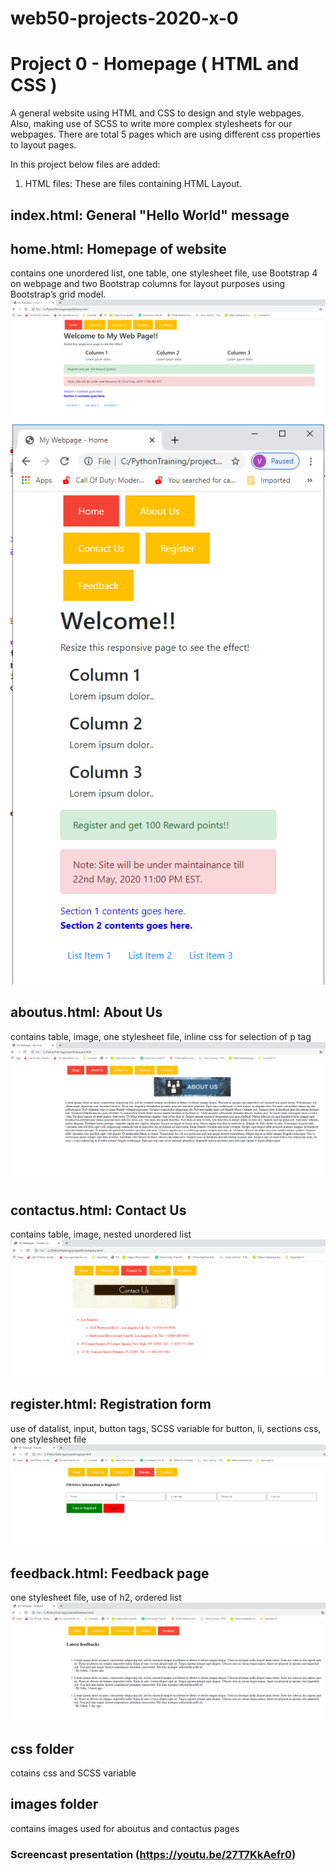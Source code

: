 # web50-projects-2020-x-0

# Project 0 - Homepage ( HTML and CSS )

A general website using HTML and CSS to design and style webpages. Also, making use of SCSS to write more complex stylesheets for our webpages.
There are total 5 pages which are using different css properties to layout pages.

In this project below files are added:
1. HTML files:
These are files containing HTML Layout.

## index.html: General "Hello World" message
	
## home.html: Homepage of website
contains one unordered list, one table, one stylesheet file, use Bootstrap 4 on webpage and two Bootstrap columns for layout purposes using Bootstrap’s grid model.
![homepage](https://raw.githubusercontent.com/vaishalijagtap/web50-projects-2020-x-0/master/screens/homepage.PNG)
![homepage-compressed](https://raw.githubusercontent.com/vaishalijagtap/web50-projects-2020-x-0/master/screens/homepage-compressed.PNG)
## aboutus.html: About Us
contains table, image, one stylesheet file, inline css for selection of p tag
![aboutus](https://raw.githubusercontent.com/vaishalijagtap/web50-projects-2020-x-0/master/screens/aboutus.PNG)
	
## contactus.html: Contact Us
contains table, image, nested unordered list	
![contactus](https://raw.githubusercontent.com/vaishalijagtap/web50-projects-2020-x-0/master/screens/contactus.PNG)

## register.html: Registration form
use of datalist, input, button tags, SCSS variable for button, li, sections css, one stylesheet file 
![register](https://raw.githubusercontent.com/vaishalijagtap/web50-projects-2020-x-0/master/screens/register.PNG)

## feedback.html: Feedback page
one stylesheet file, use of h2, ordered list
![feedback](https://raw.githubusercontent.com/vaishalijagtap/web50-projects-2020-x-0/master/screens/feedback.PNG)

## css folder
cotains css and SCSS variable

## images folder
contains images used for aboutus and contactus pages

### Screencast presentation (https://youtu.be/27T7KkAefr0)